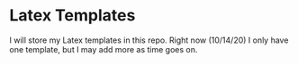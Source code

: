 # Latex Templates

I will store my Latex templates in this repo. Right now (10/14/20) I only have one template, but I may add more as time goes on.
